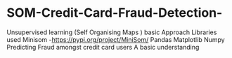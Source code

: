 # SOM-Credit-Card-Fraud-Detection-
Unsupervised learning (Self Organising Maps ) basic Approach
Libraries used
Minisom -https://pypi.org/project/MiniSom/
Pandas
Matplotlib
Numpy
Predicting Fraud amongst credit card users
A basic understanding

